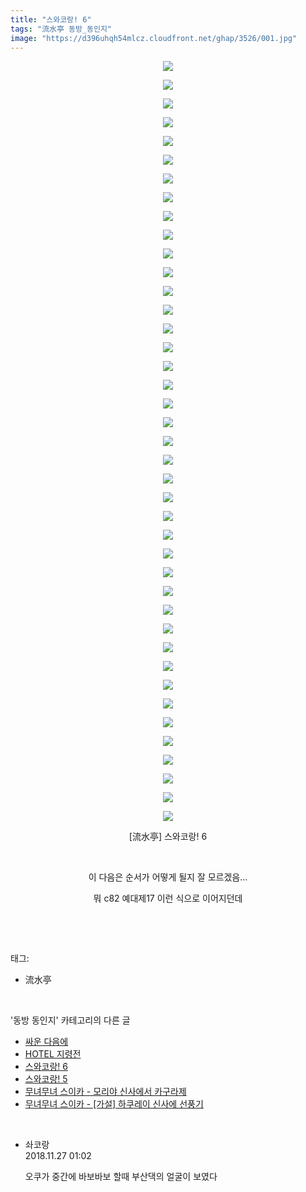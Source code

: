 ```yaml
---
title: "스와코랑! 6"
tags: "流水亭 동방_동인지"
image: "https://d396uhqh54mlcz.cloudfront.net/ghap/3526/001.jpg"
---
```

<div class="article">
<p style="text-align: center; clear: none; float: none;"><img src="{{ site.imgserver7 }}/ghap/3526/001.jpg"/></p>
<p style="text-align: center; clear: none; float: none;"><img src="{{ site.imgserver7 }}/ghap/3526/002.jpg"/></p>
<p style="text-align: center; clear: none; float: none;"><img src="{{ site.imgserver7 }}/ghap/3526/003.jpg"/></p>
<p style="text-align: center; clear: none; float: none;"><img src="{{ site.imgserver7 }}/ghap/3526/004.jpg"/></p>
<p style="text-align: center; clear: none; float: none;"><img src="{{ site.imgserver7 }}/ghap/3526/005.jpg"/></p>
<p style="text-align: center; clear: none; float: none;"><img src="{{ site.imgserver7 }}/ghap/3526/006.jpg"/></p>
<p style="text-align: center; clear: none; float: none;"><img src="{{ site.imgserver7 }}/ghap/3526/007.jpg"/></p>
<p style="text-align: center; clear: none; float: none;"><img src="{{ site.imgserver7 }}/ghap/3526/008.jpg"/></p>
<p style="text-align: center; clear: none; float: none;"><img src="{{ site.imgserver7 }}/ghap/3526/009.jpg"/></p>
<p style="text-align: center; clear: none; float: none;"><img src="{{ site.imgserver7 }}/ghap/3526/010.jpg"/></p>
<p style="text-align: center; clear: none; float: none;"><img src="{{ site.imgserver7 }}/ghap/3526/011.jpg"/></p>
<p style="text-align: center; clear: none; float: none;"><img src="{{ site.imgserver7 }}/ghap/3526/012.jpg"/></p>
<p style="text-align: center; clear: none; float: none;"><img src="{{ site.imgserver7 }}/ghap/3526/013.jpg"/></p>
<p style="text-align: center; clear: none; float: none;"><img src="{{ site.imgserver7 }}/ghap/3526/014.jpg"/></p>
<p style="text-align: center; clear: none; float: none;"><img src="{{ site.imgserver7 }}/ghap/3526/015.jpg"/></p>
<p style="text-align: center; clear: none; float: none;"><img src="{{ site.imgserver7 }}/ghap/3526/016.jpg"/></p>
<p style="text-align: center; clear: none; float: none;"><img src="{{ site.imgserver7 }}/ghap/3526/017.jpg"/></p>
<p style="text-align: center; clear: none; float: none;"><img src="{{ site.imgserver7 }}/ghap/3526/018.jpg"/></p>
<p style="text-align: center; clear: none; float: none;"><img src="{{ site.imgserver7 }}/ghap/3526/019.jpg"/></p>
<p style="text-align: center; clear: none; float: none;"><img src="{{ site.imgserver7 }}/ghap/3526/020.jpg"/></p>
<p style="text-align: center; clear: none; float: none;"><img src="{{ site.imgserver7 }}/ghap/3526/021.jpg"/></p>
<p style="text-align: center; clear: none; float: none;"><img src="{{ site.imgserver7 }}/ghap/3526/022.jpg"/></p>
<p style="text-align: center; clear: none; float: none;"><img src="{{ site.imgserver7 }}/ghap/3526/023.jpg"/></p>
<p style="text-align: center; clear: none; float: none;"><img src="{{ site.imgserver7 }}/ghap/3526/024.jpg"/></p>
<p style="text-align: center; clear: none; float: none;"><img src="{{ site.imgserver7 }}/ghap/3526/025.jpg"/></p>
<p style="text-align: center; clear: none; float: none;"><img src="{{ site.imgserver7 }}/ghap/3526/026.jpg"/></p>
<p style="text-align: center; clear: none; float: none;"><img src="{{ site.imgserver7 }}/ghap/3526/027.jpg"/></p>
<p style="text-align: center; clear: none; float: none;"><img src="{{ site.imgserver7 }}/ghap/3526/028.jpg"/></p>
<p style="text-align: center; clear: none; float: none;"><img src="{{ site.imgserver7 }}/ghap/3526/029.jpg"/></p>
<p style="text-align: center; clear: none; float: none;"><img src="{{ site.imgserver7 }}/ghap/3526/030.jpg"/></p>
<p style="text-align: center; clear: none; float: none;"><img src="{{ site.imgserver7 }}/ghap/3526/031.jpg"/></p>
<p style="text-align: center; clear: none; float: none;"><img src="{{ site.imgserver7 }}/ghap/3526/032.jpg"/></p>
<p style="text-align: center; clear: none; float: none;"><img src="{{ site.imgserver7 }}/ghap/3526/033.jpg"/></p>
<p style="text-align: center; clear: none; float: none;"><img src="{{ site.imgserver7 }}/ghap/3526/034.jpg"/></p>
<p style="text-align: center; clear: none; float: none;"><img src="{{ site.imgserver7 }}/ghap/3526/035.jpg"/></p>
<p style="text-align: center; clear: none; float: none;"><img src="{{ site.imgserver7 }}/ghap/3526/036.jpg"/></p>
<p style="text-align: center; clear: none; float: none;"><img src="{{ site.imgserver7 }}/ghap/3526/037.jpg"/></p>
<p style="text-align: center; clear: none; float: none;"><img src="{{ site.imgserver7 }}/ghap/3526/038.jpg"/></p>
<p style="text-align: center; clear: none; float: none;"><img src="{{ site.imgserver7 }}/ghap/3526/039.jpg"/></p>
<p style="text-align: center; clear: none; float: none;"><img src="{{ site.imgserver7 }}/ghap/3526/040.jpg"/></p>
<p style="text-align: center; clear: none; float: none;"><img src="{{ site.imgserver7 }}/ghap/3526/041.jpg"/></p>
<p style="text-align: center; clear: none; float: none;">[流水亭] 스와코랑! 6</p>
<p style="text-align: center; clear: none; float: none;"><br/></p>
<p style="text-align: center; clear: none; float: none;">이 다음은 순서가 어떻게 될지 잘 모르겠음...</p>
<p style="text-align: center; clear: none; float: none;">뭐 c82 예대제17 이런 식으로 이어지던데</p>
<p><br/></p>
</div><br/>
<div class="tagTrail">
<p>태그: </p>
<ul>
<li>流水亭</li>
</ul>
</div><br/>
<div class="another">
<p>'동방 동인지' 카테고리의 다른 글</p>
<ul>
<li><a href="/ghap_3528">싸운 다음에</a></li>
<li><a href="/ghap_3527">HOTEL 지령전</a></li>
<li><a href="/ghap_3526">스와코랑! 6</a></li>
<li><a href="/ghap_3525">스와코랑! 5</a></li>
<li><a href="/ghap_3524">무녀무녀 스이카 - 모리야 신사에서 카구라제</a></li>
<li><a href="/ghap_3523">무녀무녀 스이카 - [가설] 하쿠레이 신사에 선풍기</a></li>
</ul>
</div><br/>
<div class="cb_module cb_fluid">
<div class="cb_wrt cb_profile">
<div class="comment">
<ul>
<li class="cb_thumb_off" id="comment15378968">
<div class="cb_comment_area">
<div class="cb_info_area">
<div class="cb_section">
<span class="cb_nick_name">솨코랑</span>
</div>
<div class="cb_section">
<span class="cb_date">2018.11.27 01:02 </span>
</div>
</div>
<div class="cb_dsc_comment">
<p class="cb_dsc">
											오쿠가 중간에 바보바보 할때 부산댁의 얼굴이 보였다
										</p>
</div>
</div></li>
</ul>
</div>
</div><!-- commentList close -->
</div><br/>
